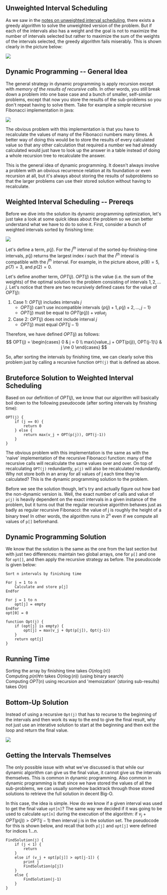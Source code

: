 ## Unweighted Interval Scheduling  

As we saw in the [notes on unweighted interval scheduling](../../greedy/intervals/intervals.html), there exists a greedy algorithm to solve the unweighted version of the problem.  But if each of the intervals also has a weight and the goal is not to maximize the number of intervals selected but rather to maximize the sum of the weights of the intervals selected, the greedy algorithm fails miserably.  This is shown clearly in the picture below:  

![](greedy_failure.png)  

## Dynamic Programming -- General Idea  

The general strategy in dynamic programming is apply recursion except with *memory of the results of recursive calls*.  In other words, you still break down a problem into one base case and a bunch of smaller, self-similar problems, except that now you store the results of the sub-problems so you don't repeat having to solve them.  Take for example a simple recursive Fibonacci implementation in java:  

![](java_fib.png)  

The obvious problem with this implementation is that you have to recalculate the values of many of the Fibonacci numbers many times.  A better way of doing this would be to store the results of every calculated value so that any other calculation that required a number we had already calculated would just have to look up the answer in a table instead of doing a whole recursion tree to recalculate the answer.  

This is the general idea of dynamic programming.  It doesn't always involve a problem with an obvious recurrence relation at its foundation or even recursion at all, but it's always about storing the results of subproblems so that the larger problems can use their stored solution without having to recalculate.  

## Weighted Interval Scheduling -- Prereqs  

Before we dive into the solution its dynamic programming optimization, let's just take a look at some quick ideas about the problem so we can better understand what we have to do to solve it.  First, consider a bunch of weighted intervals sorted by finishing time:

![](intervals_sorted.png)  

Let's define a term, $p(j)$.  For the $j^{th}$ interval of the sorted-by-finishing-time intervals, $p(j)$ returns the largest index $i$ such that the $i^{th}$ inteval is compatible with the $j^{th}$ interval.  For example, in the picture above, $p(8)=5$, $p(7)=3$, and $p(2)=0$.  

Let's define another term, $OPT(j)$.  $OPT(j)$ is the value (i.e. the sum of the weights) of the optimal solution to the problem consisting of intervals $1,2,\ldots j$.  Let's notice that there are two recursively defined cases for the value of $OPT(j)$:  

1.  Case 1: $OPT(j)$ includes intervals $j$  
    *  $OPT(j)$ can't use incompatible intervals $\{ p(j) + 1, p(j) + 2, \ldots , j - 1 \}$  
    *  $OPT(j)$ must be equal to $OPT(p(j)) + value_j$  
2.  Case 2: $OPT(j)$ does not include interval $j$  
    *  $OPT(j)$ must equal $OPT(j-1)$  

Therefore, we have defined $OPT(j)$ as follows:  
$$
OPT(j) = 
\begin{cases}
0 & j = 0 \\
max\{value_j + OPT(p(j)), OPT(j-1)\} & j \ne 0
\end{cases}
$$

So, after sorting the intervals by finishing time, we can clearly solve this problem just by calling a recursive function `OPT(j)` that is defined as above.

## Bruteforce Solution to Weighted Interval Scheduling  

Based on our definition of $OPT(j)$, we know that our algorithm will basically boil down to the following pseudocode (after sorting intervals by finishing time):  

~~~
OPT(j) {
    if (j == 0) {
        return 0
    } else {
        return max(v_j + OPT(p(j)), OPT(j-1))
    }
}
~~~

The obvious problem with this implementation is the same as with the 'naive' implementation of the recursive Fibonacci function: many of the recursive calls will recalculate the same values over and over.  On top of recalculating `OPT(j)` redundantly, `p(j)` will also be recalculated redundantly.  Why not store both in an array for all values of j each time they're calculated?  This is the dynamic programming solution to the problem.  

Before we see the solution though, let's try and actually figure out how bad the non-dynamic version is.  Well, the exact number of calls and value of `p(j)` is heavily dependent on the exact intervals in a given instance of the problem, but it turns out that the regular recursive algorithm behaves just as badly as regular recursive Fibonacci: the value of j is roughly the height of a binary tree! In other words, the algorithm runs in $2^n$ even if we compute all values of `p[]` beforehand.  

## Dynamic Programming Solution  

We know that the solution is the same as the one from the last section but with just two differences: maintain two global arrays, one for `p[]` and one for `opt[]`, and then apply the recursive strategy as before.  The pseudocode is given below:

~~~
Sort n intervals by finishing time

For j = 1 to n
    Calculate and store p[j]
Endfor

For j = 1 to n
    opt[j] = empty
Endfor
opt[0] = 0

function Opt(j) {
    if (opt[j] is empty) {
        opt[j] = max(v_j + Opt(p[j]), Opt(j-1))
    }
    return opt[j]
}
~~~ 

## Running Time  

Sorting the array by finishing time takes $O(n \log(n))$  
Computing $p(n) \forall n$ takes $O(n \log(n))$ (using binary search)  
Computing $OPT(n)$ using recursion and 'memoization' (storing sub-results) takes $O(n)$  

## Bottom-Up Solution  

Instead of using a recursive `Opt(j)` that has to recurse to the beginning of the intervals and then work its way to the end to give the final result, why not just use an interative solution to start at the beginning and then exit the loop and return the final value.  

![](bottom_up.png)  

## Getting the Intervals Themselves  

The only possible issue with what we've discussed is that while our dynamic algorithm can give us the final value, it cannot give us the intervals themselves.  This is common in dynamic programming.  Also common in dynamic programming is that since we have stored the values of all the sub-problems, we can usually somehow backtrack through those stored solutions to retrieve the full solution in decent Big-O.  

In this case, the idea is simple.  How do we know if a given interval was used to get the final value `opt[n]`?  The same way we decided if it was going to be used to calculate `opt[n]` during the execution of the algorithm: if $v_j + OPT(p(j)) \gt OPT(j-1)$ then interval j is in the solution set.  The pseudocode for this is shown below, and recall that both `p[j]` and `opt[j]` were defined for indices $1 \ldots n$.  

~~~
FindSolution(j) {
    if (j < 1) {
        return
    }
    else if (v_j + opt[p[j]] > opt[j-1]) {
        print j
        FindSolution(p[j])
    }
    else {
        FindSolution(j-1)
    }
}
~~~
